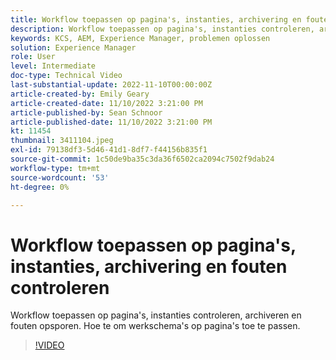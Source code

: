 ```yaml
---
title: Workflow toepassen op pagina's, instanties, archivering en fouten controleren
description: Workflow toepassen op pagina's, instanties controleren, archiveren en fouten opsporen. Hoe te om werkschema's op pagina's toe te passen.
keywords: KCS, AEM, Experience Manager, problemen oplossen
solution: Experience Manager
role: User
level: Intermediate
doc-type: Technical Video
last-substantial-update: 2022-11-10T00:00:00Z
article-created-by: Emily Geary
article-created-date: 11/10/2022 3:21:00 PM
article-published-by: Sean Schnoor
article-published-date: 11/10/2022 3:21:00 PM
kt: 11454
thumbnail: 3411104.jpeg
exl-id: 79138df3-5d46-41d1-8df7-f44156b835f1
source-git-commit: 1c50de9ba35c3da36f6502ca2094c7502f9dab24
workflow-type: tm+mt
source-wordcount: '53'
ht-degree: 0%

---
```


# Workflow toepassen op pagina&#39;s, instanties, archivering en fouten controleren

Workflow toepassen op pagina&#39;s, instanties controleren, archiveren en fouten opsporen. Hoe te om werkschema&#39;s op pagina&#39;s toe te passen.

>[!VIDEO](https://video.tv.adobe.com/v/3411104/?quality=12&learn=on)
